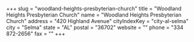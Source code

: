 +++
slug = "woodland-heights-presbyterian-church"
title = "Woodland Heights Presbyterian Church"
name = "Woodland Heights Presbyterian Church"
address = "420 Highland Avenue"
cityIndexKey = "city-al-selma"
city = "Selma"
state = "AL"
postal = "36702"
website = ""
phone = "334 872-2656"
fax = ""
+++

